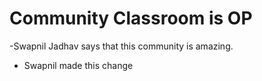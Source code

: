 # Community Classroom is OP

-Swapnil Jadhav says that this community is amazing.
- Swapnil made this change
